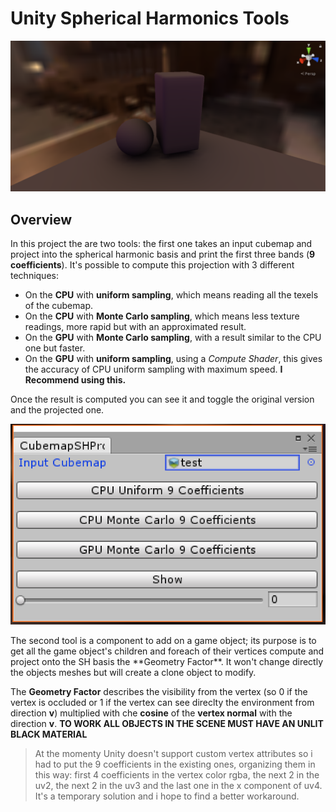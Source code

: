 ﻿# Unity Spherical Harmonics Tools
<p align="center">
  <img src="banner.png">
</p>

## Overview
In this project the are two tools: the first one takes an input cubemap and project into the spherical harmonic basis and print the first three bands (**9 coefficients**). It's possible to compute this projection with 3 different techniques:
- On the **CPU** with **uniform sampling**, which means reading all the texels of the cubemap.
- On the **CPU** with **Monte Carlo sampling**, which means less texture readings, more rapid but with an approximated result.
- On the  **GPU** with **Monte Carlo sampling**, with a result similar to the CPU one but faster.
- On the **GPU** with **uniform sampling**, using a *Compute Shader*, this gives the accuracy of CPU uniform sampling with maximum speed. **I Recommend using this.**

Once the result is computed you can see it and toggle the original version and the projected one.
<p align="center">
  <img src="project.png">
</p>
The second tool is a component to add on a game object; its purpose is to get all the game object's children and foreach of their vertices compute and project onto the SH basis the **Geometry Factor**. It won't change directly the objects meshes but will create a clone object to modify.

The **Geometry Factor** describes the visibility from the vertex (so 0 if the vertex is occluded or 1 if the vertex can see direclty the environment from direction **v**) multiplied with che **cosine** of the **vertex normal** with the direction **v**. **TO WORK ALL OBJECTS IN THE SCENE MUST HAVE AN UNLIT BLACK MATERIAL**
> At the momenty Unity doesn't support custom vertex attributes so i had to put the 9 coefficients in the existing ones, organizing them in this way: first 4 coefficients in the vertex color rgba, the next 2 in the uv2,  the next 2 in the uv3 and the last one in the x component of uv4. It's a temporary solution and i hope to find a better workaround.
